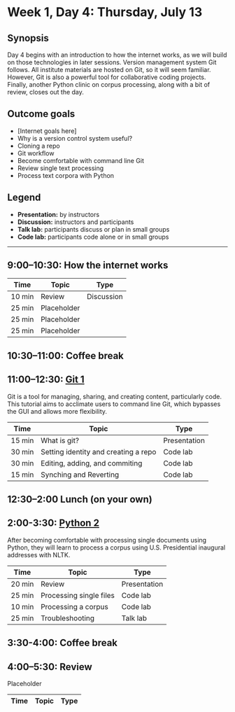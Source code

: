 # Week 1, Day 4: Thursday, July 13

## Synopsis

Day 4 begins with an introduction to how the internet works, as we will build on those technologies in later sessions.  Version management system Git follows.  All institute materials are hosted on Git, so it will seem familiar.  However, Git is also a powerful tool for collaborative coding projects.  Finally, another Python clinic on corpus processing, along with a bit of review, closes out the day.  

## Outcome goals
* [Internet goals here]
* Why is a version control system useful?
* Cloning a repo
* Git workflow
* Become comfortable with command line Git
* Review single text processing
* Process text corpora with Python

## Legend

* **Presentation:** by instructors
* **Discussion:** instructors and participants
* **Talk lab:** participants discuss or plan in small groups
* **Code lab:** participants code alone or in small groups

______

## 9:00–10:30: How the internet works


Time | Topic | Type
---- | ----  | ----
10 min | Review | Discussion
25 min | Placeholder | 
25 min | Placeholder | 
25 min | Placeholder | 

## 10:30–11:00: Coffee break

## 11:00–12:30: [Git 1](git_tutorial.md)

Git is a tool for managing, sharing, and creating content, particularly code.  This tutorial aims to acclimate users to command line Git, which bypasses the GUI and allows more flexibility.

Time | Topic | Type
---- | ----  | ----
15 min | What is git? | Presentation
30 min | Setting identity and creating a repo | Code lab
30 min | Editing, adding, and commiting | Code lab
15 min | Synching and Reverting | Code lab

## 12:30–2:00 Lunch (on your own)

## 2:00-3:30: [Python 2](Python%20Clinic%20Day%202.ipynb')

After becoming comfortable with processing single documents using Python, they will learn to process a corpus using U.S. Presidential inaugural addresses with NLTK.

Time | Topic | Type
---- | ---- | ----
20 min | Review | Presentation
25 min | Processing single files | Code lab
10 min | Processing a corpus | Code lab
25 min | Troubleshooting | Talk lab

## 3:30-4:00: Coffee break

## 4:00–5:30: Review

Placeholder

Time | Topic | Type
---- | ---- | ----

